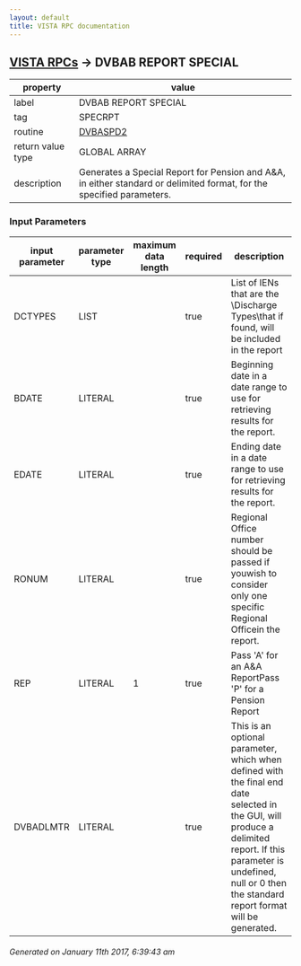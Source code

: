 ```yaml
---
layout: default
title: VISTA RPC documentation
---
```




## [VISTA RPCs](TableOfContent.md) &#8594; DVBAB REPORT SPECIAL 

 property | value 
--- | --- 
 label | DVBAB REPORT SPECIAL
 tag | SPECRPT
 routine | [DVBASPD2](http://code.osehra.org/dox/Routine_DVBASPD2_source.html)
 return value type | GLOBAL ARRAY
 description | Generates a Special Report for Pension and A&A, in either standard or delimited format, for the specified parameters.

### Input Parameters

| input parameter | parameter type | maximum data length | required | description | 
| --- | --- | --- | --- | --- | 
| DCTYPES | LIST |  | true | List of IENs that are the \Discharge Types\that if found, will be included in the report | 
| BDATE | LITERAL |  | true | Beginning date in a date range to use for retrieving results for the report. | 
| EDATE | LITERAL |  | true | Ending date in a date range to use for retrieving results for the report. | 
| RONUM | LITERAL |  | true | Regional Office number should be passed if youwish to consider only one specific Regional Officein the report. | 
| REP | LITERAL | 1 | true | Pass 'A' for an A&A ReportPass 'P' for a Pension Report | 
| DVBADLMTR | LITERAL |  | true | This is an optional parameter, which when defined with the final end date selected in the GUI, will produce a delimited report. If this parameter is undefined, null or 0 then the standard report format will be generated. | 




 ###### Generated on January 11th 2017, 6:39:43 am
